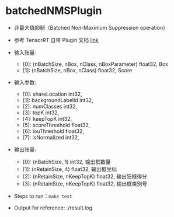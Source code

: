 # batchedNMSPlugin
+ 非最大值抑制（Batched Non-Maximum Suppression operation）
+ 参考 TensorRT 自带 Plugin 文档 [link](https://github.com/NVIDIA/TensorRT/tree/main/plugin/batchedNMSPlugin)
+ 输入张量:
    - [0]: (nBatchSize, nBox, nClass, nBoxParameter)    float32,    Box
    - [1]: (nBatchSize, nBox, nClass)                   float32,    Score
+ 输入参数:
    - [0]: shareLocation                                int32,
    - [1]: backgroundLabelId                            int32,
    - [2]: numClasses                                   int32,
    - [3]: topK                                         int32,
    - [4]: keepTopK                                     int32,
    - [5]: scoreThreshold                               float32,
    - [6]: iouThreshold                                 float32,
    - [7]: isNormalized                                 int32,
+ 输出张量:
    - [0]: (nBatchSize, 1)                              int32,      输出框数量
    - [1]: (nRetainSize, 4)                             float32,    输出框坐标
    - [2]: (nRetainSize, nKeepTopK)                     float32,    输出狂框得分
    - [3]: (nRetainSize, nKeepTopK)                     float32,    输出框类别号

+ Steps to run：`make test`
+ Output for reference: ./result.log
